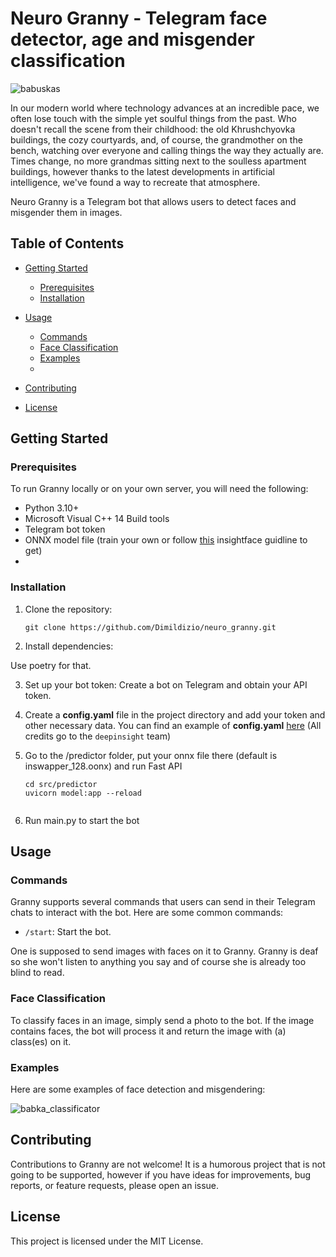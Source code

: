 # Neuro Granny - Telegram face detector, age and misgender classification

![babuskas](https://github.com/Dimildizio/neuro_granny/assets/42382713/fe8663d1-ef9c-43d9-9508-bdb0e1c49488)


In our modern world where technology advances at an incredible pace, we often lose touch with the simple yet soulful things from the past. Who doesn't recall the scene from their childhood: the old Khrushchyovka buildings, the cozy courtyards, and, of course, the grandmother on the bench, watching over everyone and calling things the way they actually are. Times change, no more grandmas sitting next to the soulless apartment buildings, however thanks to the latest developments in artificial intelligence, we've found a way to recreate that atmosphere.

Neuro Granny is a Telegram bot that allows users to detect faces and misgender them in images.



## Table of Contents

- [Getting Started](#getting-started)
  - [Prerequisites](#prerequisites)
  - [Installation](#installation)
    
- [Usage](#usage)
  - [Commands](#commands)
  - [Face Classification](#face-classification)
  - [Examples](#examples)
  - 
- [Contributing](#contributing)
- [License](#license)

## Getting Started

### Prerequisites

To run Granny locally or on your own server, you will need the following:

- Python 3.10+
- Microsoft Visual C++ 14 Build tools 
- Telegram bot token
- ONNX model file (train your own or follow [this](https://github.com/deepinsight/insightface/tree/master/examples/in_swapper) insightface guidline to get)
- 

### Installation

1. Clone the repository:

   ```shell
   git clone https://github.com/Dimildizio/neuro_granny.git

2. Install dependencies:

Use poetry for that.

3. Set up your bot token:
  Create a bot on Telegram and obtain your API token.


4. Create a **config.yaml** file in the project directory and add your token and other necessary data.
  You can find an example of **config.yaml** [here](https://github.com/Dimildizio/neuro_granny/blob/main/src/config_example.yaml) (All credits go to the `deepinsight` team)

5. Go to the /predictor folder, put your onnx file there (default is inswapper_128.oonx) and run Fast API
   ```shell
   cd src/predictor
   uvicorn model:app --reload


8. Run main.py to start the bot

## Usage

### **Commands**

Granny supports several commands that users can send in their Telegram chats to interact with the bot. Here are some common commands:

- `/start`: Start the bot.

One is supposed to send images with faces on it to Granny. Granny is deaf so she won't listen to anything you say and of course she is already too blind to read.

### **Face Classification**

To classify faces in an image, simply send a photo to the bot. If the image contains faces, the bot will process it and return the image with (a) class(es) on it. 


### **Examples**

Here are some examples of face detection and misgendering:

![babka_classificator](https://github.com/Dimildizio/neuro_granny/assets/42382713/5fada100-20f3-4f41-bd17-c2f66f4a0b16)


## **Contributing**

Contributions to Granny are not welcome! It is a humorous project that is not going to be supported, however if you have ideas for improvements, bug reports, or feature requests, please open an issue.

## **License**

This project is licensed under the MIT License.
